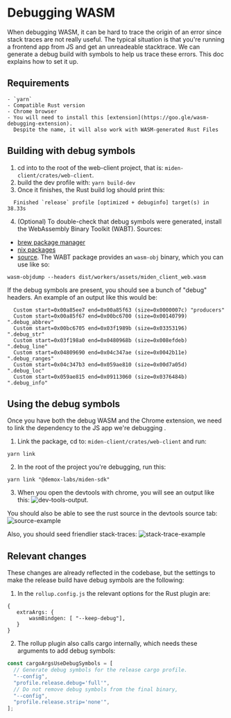 # Debugging WASM

When debugging WASM, it can be hard to trace the origin of an error since stack traces are not really useful.
The typical situation is that you're running a frontend app from JS and get an unreadeable stacktrace.
We can generate a debug build with symbols to help us trace these errors. This doc explains how to set it up.

## Requirements
    - `yarn`
    - Compatible Rust version
    - Chrome browser
    - You will need to install this [extension](https://goo.gle/wasm-debugging-extension).
      Despite the name, it will also work with WASM-generated Rust Files
    
## Building with debug symbols

1. cd into to the root of the web-client project, that is: `miden-client/crates/web-client`.
2. build the dev profile with: 
   ```yarn build-dev```
3. Once it finishes, the Rust build log should print this:
  ```
    Finished `release` profile [optimized + debuginfo] target(s) in 38.33s
  ```
  4. (Optional) To double-check that debug symbols were generated, install the WebAssembly Binary Toolkit (WABT). Sources:
  - [brew package manager](https://formulae.brew.sh/formula/wabt)
  - [nix packages](https://github.com/NixOS/nixpkgs/blob/25e53aa156d47bad5082ff7618f5feb1f5e02d01/pkgs/by-name/wa/wabt/package.nix#L27)
  - [source](https://github.com/WebAssembly/wabt).
 The WABT package provides an `wasm-obj` binary, which you can use like so:
 ```
 wasm-objdump --headers dist/workers/assets/miden_client_web.wasm
 ```
 If the debug symbols are present, you should see a bunch of "debug" headers.
 An example of an output like this would be:
 ```
   Custom start=0x00a85ee7 end=0x00a85f63 (size=0x0000007c) "producers"
   Custom start=0x00a85f67 end=0x00bc6700 (size=0x00140799) ".debug_abbrev"
   Custom start=0x00bc6705 end=0x03f1989b (size=0x03353196) ".debug_str"
   Custom start=0x03f198a0 end=0x0480968b (size=0x008efdeb) ".debug_line"
   Custom start=0x04809690 end=0x04c347ae (size=0x0042b11e) ".debug_ranges"
   Custom start=0x04c347b3 end=0x059ae810 (size=0x00d7a05d) ".debug_loc"
   Custom start=0x059ae815 end=0x09113060 (size=0x0376484b) ".debug_info"
 ```
    
## Using the debug symbols

Once you have both the debug WASM and the Chrome extension, we need to link
the dependency to the JS app we're debugging .

1. Link the package, cd to: `miden-client/crates/web-client` and run:
```
yarn link 
```
2. In the root of the project you're debugging, run this:
```
yarn link "@demox-labs/miden-sdk"
```
3. When you open the devtools with chrome, you will see an output like this:
![dev-tools-output](./devtools-output.png).

You should also be able to see the rust source in the devtools source tab:
![source-example](./source-example.png)

Also, you should seed friendlier stack-traces:
![stack-trace-example](./stack-trace-example.png)


## Relevant changes

These changes are already reflected in the codebase, but the settings to make the release build have debug symbols are the following:

1. In the `rollup.config.js` the relevant options for the Rust plugin are:
```
{
   extraArgs: {
       wasmBindgen: [ "--keep-debug"],
   } 
}
```
2. The rollup plugin also calls cargo internally, which needs these arguments to add debug symbols:
   
```javascript
const cargoArgsUseDebugSymbols = [
  // Generate debug symbols for the release cargo profile.
  "--config",
  "profile.release.debug='full'",
  // Do not remove debug symbols from the final binary,
  "--config",
  "profile.release.strip='none'",
];
```
